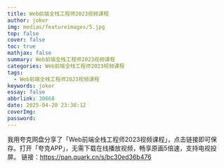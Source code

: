 ```yaml
---
title: Web前端全栈工程师2023视频课程
author: joker
img: medias/featureimages/5.jpg
top: false
cover: false
toc: true
mathjax: false
summary: Web前端全栈工程师2023视频课程
categories: Web前端全栈工程师2023视频课程
tags:
  - Web前端全栈工程师2023视频课程
keywords: joker
essay: false
abbrlink: 30668
date: 2025-04-20 23:38:12
coverImg:
password:
---
```


我用夸克网盘分享了「Web前端全栈工程师2023视频课程」，点击链接即可保存。打开「夸克APP」，无需下载在线播放视频，畅享原画5倍速，支持电视投屏。
链接：https://pan.quark.cn/s/bc30ed36b476
